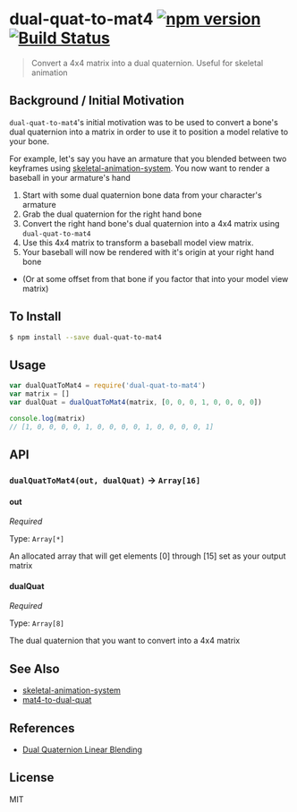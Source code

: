 dual-quat-to-mat4 [![npm version](https://badge.fury.io/js/dual-quat-to-mat4.svg)](http://badge.fury.io/js/dual-quat-to-mat4) [![Build Status](https://travis-ci.org/chinedufn/dual-quat-to-mat4.svg?branch=master)](https://travis-ci.org/chinedufn/dual-quat-to-mat4)
===============

> Convert a 4x4 matrix into a dual quaternion. Useful for skeletal animation

## Background / Initial Motivation

`dual-quat-to-mat4`'s initial motivation was to be used to convert a bone's dual quaternion into a matrix in order to use it to position a model relative to your bone.

For example, let's say you have an armature that you blended between two keyframes using [skeletal-animation-system](https://github.com/chinedufn/skeletal-animation-system).
You now want to render a baseball in your armature's hand

1. Start with some dual quaternion bone data from your character's armature
2. Grab the dual quaternion for the right hand bone
3. Convert the right hand bone's dual quaternion into a 4x4 matrix using `dual-quat-to-mat4`
4. Use this 4x4 matrix to transform a baseball model view matrix.
5. Your baseball will now be rendered with it's origin at your right hand bone
  - (Or at some offset from that bone if you factor that into your model view matrix)

## To Install

```sh
$ npm install --save dual-quat-to-mat4
```

## Usage

```js
var dualQuatToMat4 = require('dual-quat-to-mat4')
var matrix = []
var dualQuat = dualQuatToMat4(matrix, [0, 0, 0, 1, 0, 0, 0, 0])

console.log(matrix)
// [1, 0, 0, 0, 0, 1, 0, 0, 0, 0, 1, 0, 0, 0, 0, 1]
```

## API

### `dualQuatToMat4(out, dualQuat)` -> `Array[16]`

#### out

*Required*

Type: `Array[*]`

An allocated array that will get elements [0] through [15] set as your output matrix

#### dualQuat

*Required*

Type: `Array[8]`

The dual quaternion that you want to convert into a 4x4 matrix

## See Also

- [skeletal-animation-system](https://github.com/chinedufn/skeletal-animation-system)
- [mat4-to-dual-quat](https://github.com/chinedufn/mat4-to-dual-quat)

## References

- [Dual Quaternion Linear Blending](https://www.cs.utah.edu/~ladislav/kavan07skinning/kavan07skinning.pdf)

## License

MIT
